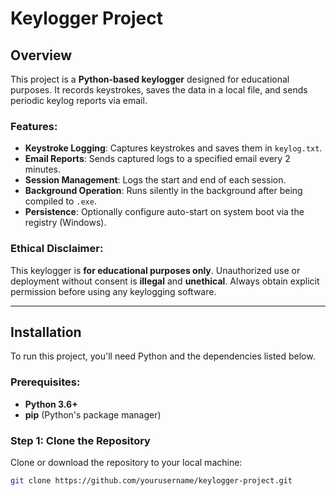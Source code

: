 # Keylogger Project

## Overview

This project is a **Python-based keylogger** designed for educational purposes. It records keystrokes, saves the data in a local file, and sends periodic keylog reports via email.

### Features:
- **Keystroke Logging**: Captures keystrokes and saves them in `keylog.txt`.
- **Email Reports**: Sends captured logs to a specified email every 2 minutes.
- **Session Management**: Logs the start and end of each session.
- **Background Operation**: Runs silently in the background after being compiled to `.exe`.
- **Persistence**: Optionally configure auto-start on system boot via the registry (Windows).

### Ethical Disclaimer:
This keylogger is **for educational purposes only**. Unauthorized use or deployment without consent is **illegal** and **unethical**. Always obtain explicit permission before using any keylogging software.

---

## Installation

To run this project, you'll need Python and the dependencies listed below.

### Prerequisites:

- **Python 3.6+**
- **pip** (Python's package manager)

### Step 1: Clone the Repository

Clone or download the repository to your local machine:

```bash
git clone https://github.com/yourusername/keylogger-project.git
